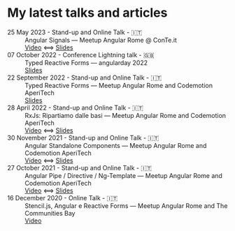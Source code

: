 # My latest talks and articles

<dl>
  <dt>25 May 2023 - Stand-up and Online Talk - 🇮🇹</dt>
  <dd>
    Angular Signals — Meetup Angular Rome @ ConTe.it
    <br />
    <a href="https://www.youtube.com/live/S5yO_uiSP3Y?si=jUyar5aaMAEE0l4T&t=3024">Video</a>
    ⟺
    <a href="https://docs.google.com/presentation/d/1KiszoI-3kPY8vLemL36X0dUGAQUmTebzoOiPyPTuTs0">Slides</a>
  </dd>

  <dt>07 October 2022 - Conference Lightning talk - 🇬🇧</dt>
  <dd>
    Typed Reactive Forms — angularday 2022 <br />
    <a href="https://docs.google.com/presentation/d/1PsYFRLtdkWzpiCE2FQ32nO_YAg-XwquJEWqVhSrJN4E">Slides</a>
  </dd>

  <dt>22 September 2022 - Stand-up and Online Talk - 🇮🇹</dt>
  <dd>
    Typed Reactive Forms — Meetup Angular Rome and Codemotion AperiTech <br />
    <a href="https://docs.google.com/presentation/d/1qdT4EZEnVYx2ul4Xa7MY-hCwlNMJu7r020dGBYvEOaE">Slides</a>
  </dd>

  <dt>28 April 2022 - Stand-up and Online Talk - 🇮🇹</dt>
  <dd>
    RxJs: Ripartiamo dalle basi — Meetup Angular Rome and Codemotion AperiTech
    <br />
    <a href="https://talks.codemotion.com/rxjs-ripartiamo-dalle-basi">Video</a>
    ⟺
    <a href="https://docs.google.com/presentation/d/1NyU7lKaY4HV_SDWa4X1y3nA0Yyzz7D98MxZKw9F03YU">Slides</a>
  </dd>

  <dt>30 November 2021 - Stand-up and Online Talk - 🇮🇹</dt>
  <dd>
    Angular Standalone Components — Meetup Angular Rome and Codemotion AperiTech
    <br />
    <a href="https://www.youtube.com/watch?v=qEfL1ofSAuc">Video</a> ⟺
    <a href="https://docs.google.com/presentation/d/1WO7Jl_bpmeorCLY1v_AloTVBO3Gb3xPDzvp3MeKQbO4">Slides</a>
  </dd>

  <dt>27 October 2021 - Stand-up and Online Talk - 🇮🇹</dt>
  <dd>
    Angular Pipe / Directive / Ng-Template — Meetup Angular Rome and Codemotion AperiTech <br />
    <a href="https://www.youtube.com/watch?v=dMuDYVNDm8g">Video</a> ⟺
    <a href="https://docs.google.com/presentation/d/1rOM8ysLEEg_4egw_t_r9Ua6jB0VfWMTaUnpF1WxIK38">Slides</a>
  </dd>

  <dt>16 December 2020 - Online Talk - 🇮🇹</dt>
  <dd>
    Stencil.js, Angular e Reactive Forms — Meetup Angular Rome and The Communities Bay <br />
    <a href="https://www.youtube.com/watch?v=sTLi_-s_RWs">Video</a>
  </dd>
</dl>
